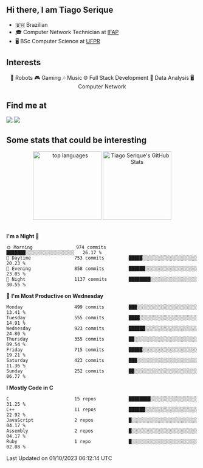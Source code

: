 
<h2> Hi there, I am Tiago Serique</h2>

<div>
	<ul>
		<li>🇧🇷 Brazilian</li>
		<li>🎓 Computer Network Technician at <a href="https://www.ifap.edu.br/">IFAP</a></li>
		<li>🖥️ BSc Computer Science at <a href="https://www.ufpr.br/portalufpr/">UFPR</a></li>
	</ul>
</div>


<h2>Interests</h2>

<div align="center">
	🤖 Robots 🎮 Gaming 🎶 Music 🌐 Full Stack Development 🎲 Data Analysis 🖥️ Computer Network
</div>

<h2>Find me at</h2>

<div>
	<a href="https://www.linkedin.com/in/tiago-serique"><img src="https://img.shields.io/badge/LinkedIn-0077B5?style=for-the-badge&logo=linkedin&logoColor=white"></a>
	<a href="https://www.instagram.com/tiago.serique/"><img src="https://img.shields.io/badge/Instagram-E4405F?style=for-the-badge&logo=instagram&logoColor=white"></a>
</div>

<h2>Some stats that could be interesting</h2>

<div align="center">
	<img height="180em" src="https://tiagoserique.vercel.app/api/top-langs/?layout=compact&theme=tokyonight&username=tiagoserique&langs_count=10&hide=makefile&exclude_repo=vim-mods" alt="top languages">
	<img height="180em" src="https://tiagoserique.vercel.app/api?username=tiagoserique&count_private=true&show_icons=true&theme=tokyonight&include_all_commits=true" alt="Tiago Serique's GitHub Stats">
</div> 

<br>

<!--START_SECTION:waka-->
**I'm a Night 🦉** 

```text
🌞 Morning                974 commits         ███████░░░░░░░░░░░░░░░░░░   26.17 % 
🌆 Daytime                753 commits         █████░░░░░░░░░░░░░░░░░░░░   20.23 % 
🌃 Evening                858 commits         ██████░░░░░░░░░░░░░░░░░░░   23.05 % 
🌙 Night                  1137 commits        ████████░░░░░░░░░░░░░░░░░   30.55 % 
```
📅 **I'm Most Productive on Wednesday** 

```text
Monday                   499 commits         ███░░░░░░░░░░░░░░░░░░░░░░   13.41 % 
Tuesday                  555 commits         ████░░░░░░░░░░░░░░░░░░░░░   14.91 % 
Wednesday                923 commits         ██████░░░░░░░░░░░░░░░░░░░   24.80 % 
Thursday                 355 commits         ██░░░░░░░░░░░░░░░░░░░░░░░   09.54 % 
Friday                   715 commits         █████░░░░░░░░░░░░░░░░░░░░   19.21 % 
Saturday                 423 commits         ███░░░░░░░░░░░░░░░░░░░░░░   11.36 % 
Sunday                   252 commits         ██░░░░░░░░░░░░░░░░░░░░░░░   06.77 % 
```


**I Mostly Code in C** 

```text
C                        15 repos            ████████░░░░░░░░░░░░░░░░░   31.25 % 
C++                      11 repos            ██████░░░░░░░░░░░░░░░░░░░   22.92 % 
JavaScript               2 repos             █░░░░░░░░░░░░░░░░░░░░░░░░   04.17 % 
Assembly                 2 repos             █░░░░░░░░░░░░░░░░░░░░░░░░   04.17 % 
Ruby                     1 repo              █░░░░░░░░░░░░░░░░░░░░░░░░   02.08 % 
```




 Last Updated on 01/10/2023 06:12:14 UTC
<!--END_SECTION:waka-->
